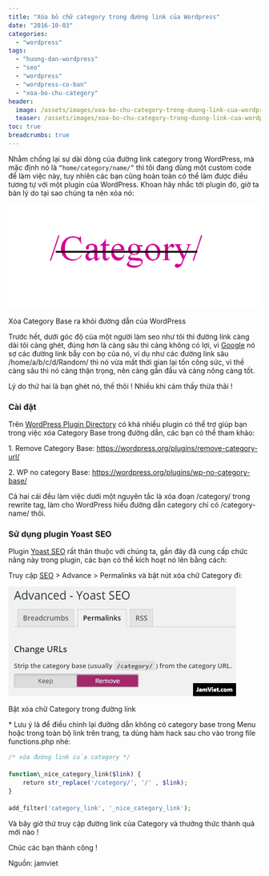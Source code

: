 ```yaml
---
title: "Xóa bỏ chữ category trong đường link của Wordpress"
date: "2016-10-03"
categories: 
  - "wordpress"
tags: 
  - "huong-dan-wordpress"
  - "seo"
  - "wordpress"
  - "wordpress-co-ban"
  - "xoa-bo-chu-category"
header:
  image: /assets/images/xoa-bo-chu-category-trong-duong-link-cua-wordpress.png
  teaser: /assets/images/xoa-bo-chu-category-trong-duong-link-cua-wordpress.png
toc: true
breadcrumbs: true
---
```


Nhằm chống lại sự dài dòng của đường link category trong WordPress, mà mặc định nó là `“home/category/name/”` thì tôi đang dùng một custom code để làm việc này, tuy nhiên các bạn cũng hoàn toàn có thể làm được điều tương tự với một plugin của WordPress. Khoan hãy nhắc tới plugin đó, giờ ta bàn lý do tại sao chúng ta nên xóa nó:

![Xóa bỏ chữ Categogy trong đường link của wordpress](/assets/images/xoa-bo-chu-category-trong-duong-link-cua-wordpress.png)

Xóa Category Base ra khỏi đường dẫn của WordPress

Trước hết, dưới góc độ của một người làm seo như tôi thì đường link càng dài tôi càng ghét, đúng hơn là càng sâu thì càng không có lợi, vì [Google](http://www.jamviet.com/tag/google "Google") nó sợ các đường link bẫy con bọ của nó, ví dụ như các đường link sâu /home/a/b/c/d/Random/ thì nó vừa mất thời gian lại tốn công sức, vì thế càng sâu thì nó càng thận trọng, nên càng gần đầu và càng nông càng tốt.

Lý do thứ hai là bạn ghét nó, thế thôi ! Nhiều khi cảm thấy thừa thãi !

### Cài đặt

Trên [WordPress Plugin Directory](http://wordpress.org/extend/plugins/ "WordPress Plugin Directory") có khá nhiều plugin có thể trợ giúp bạn trong việc xóa Category Base trong đường dẫn, các bạn có thể tham khảo:

1\. Remove Category Base: <https://wordpress.org/plugins/remove-category-url/>

2\. WP no category Base: <https://wordpress.org/plugins/wp-no-category-base/>

Cả hai cái đều làm việc dưới một nguyên tắc là xóa đoạn /category/ trong rewrite tag, làm cho WordPress hiểu đường dẫn category chỉ có /category-name/ thôi.

### Sử dụng plugin Yoast SEO

Plugin [Yoast SEO](http://sofsog.com/wordpress/huong-dan-cai-dat-va-cau-hinh-plugin-yoast-seo-vao-wordpress-wordpress-seo-by-yoast) rất thân thuộc với chúng ta, gần đây đã cung cấp chức năng này trong plugin, các bạn có thể kích hoạt nó lên bằng cách:

Truy cập [SEO](http://sofsog.com/tag/seo) > Advance > Permalinks và bật nút xóa chữ Category đi:

![Bật xóa chữ Category trong đường link](/assets/images/remove_categorylink.jpg)

Bật xóa chữ Category trong đường link

\* Lưu ý là để điều chỉnh lại đường dẫn không có category base trong Menu hoặc trong toàn bộ link trên trang, ta dùng hàm hack sau cho vào trong file functions.php nhé:

```php
/* xóa đường link của category */

function\_nice_category_link($link) {
    return str_replace('/category/', '/' , $link);
}

add_filter('category_link', '_nice_category_link');
```

Và bây giờ thử truy cập đường link của Category và thưởng thức thành quả mới nào !

Chúc các bạn thành công !

Nguồn: jamviet
